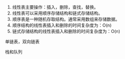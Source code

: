 1. 线性表主要操作：插入，删除，查找，替换。
2. 线性表可以采用顺序存储结构和链式存储结构。
3. 顺序表是一种随机存取结构。通常采用数组来存储数据。
4. 顺序结构的线性表插入和删除的时间复杂度为：O(n)
5. 链式存储结构的线性表插入和删除的时间复杂度为：O(n)

单链表，双向链表

栈和队列
